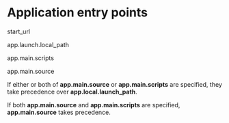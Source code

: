 # Application entry points

start_url

app.launch.local_path

app.main.scripts

app.main.source

If either or both of **app.main.source** or **app.main.scripts** are specified, they take precedence over **app.local.launch_path**.

If both **app.main.source** and **app.main.scripts** are specified, **app.main.source** takes precedence.

